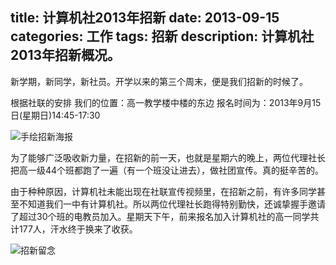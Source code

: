 title: 计算机社2013年招新
date: 2013-09-15
categories: 工作
tags: 招新
description: 计算机社2013年招新概况。
---

新学期，新同学，新社员。开学以来的第三个周末，便是我们招新的时候了。

根据社联的安排
我们的位置：高一教学楼中楼的东边
报名时间为：2013年9月15日(星期日)14:45-17:30

![手绘招新海报](http://cptsct.qiniudn.com/2013_recruit_new/01.jpg)

<!-- more -->

为了能够广泛吸收新力量，在招新的前一天，也就是星期六的晚上，两位代理社长把高一级44个班都跑了一遍（有一个班没让进去），做社团宣传。真的挺辛苦的。

由于种种原因，计算机社未能出现在社联宣传视频里，在招新之前，有许多同学甚至不知道我们一中有计算机社。所以两位代理社长跑得特别勤快，还诚挚握手邀请了超过30个班的电教员加入。星期天下午，前来报名加入计算机社的高一同学共计177人，汗水终于换来了收获。

![招新留念](http://cptsct.qiniudn.com/2013_recruit_new/02.jpg)